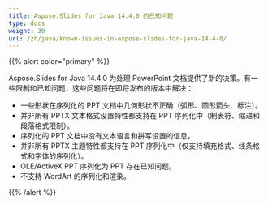 ```yaml
---
title: Aspose.Slides for Java 14.4.0 的已知问题
type: docs
weight: 30
url: /zh/java/known-issues-in-aspose-slides-for-java-14-4-0/
---
```


{{% alert color="primary" %}} 

Aspose.Slides for Java 14.4.0 为处理 PowerPoint 文档提供了新的决策。有一些限制和已知问题，这些问题将在即将发布的版本中解决：

- 一些形状在序列化的 PPT 文档中几何形状不正确（弧形、圆形箭头、标注）。
- 并非所有 PPTX 文本格式设置特性都支持在 PPT 序列化中（制表符、缩进和段落格式限制）。
- 序列化的 PPT 文档中没有文本语言和拼写设置的信息。
- 并非所有 PPTX 主题特性都支持在 PPT 序列化中（仅支持填充格式、线条格式和字体的序列化）。
- OLE/ActiveX PPT 序列化为 PPT 存在已知问题。
- 不支持 WordArt 的序列化和渲染。

{{% /alert %}}